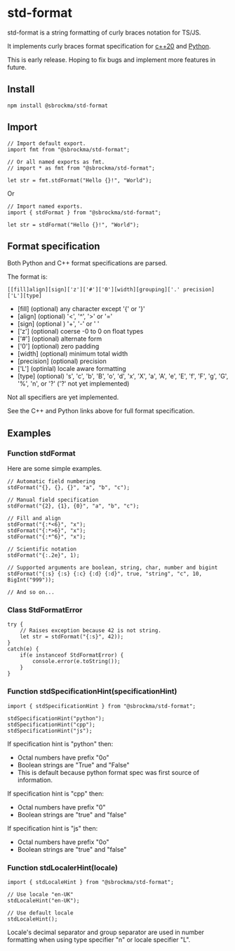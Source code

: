 # std-format

std-format is a string formatting of curly braces notation for TS/JS.

It implements curly braces format specification for
[c++20](https://en.cppreference.com/w/cpp/utility/format/spec) and
[Python](https://docs.python.org/3/library/string.html#formatspec).

This is early release. Hoping to fix bugs and implement more features in future.

## Install

    npm install @sbrockma/std-format

## Import

    // Import default export.
    import fmt from "@sbrockma/std-format";
    
    // Or all named exports as fmt.
    // import * as fmt from "@sbrockma/std-format";

    let str = fmt.stdFormat("Hello {}!", "World");
    
Or
    
    // Import named exports.
    import { stdFormat } from "@sbrockma/std-format";
    
    let str = stdFormat("Hello {}!", "World");
    
## Format specification

Both Python and C++ format specifications are parsed.

The format is:

    [[fill]align][sign]['z']['#']['0'][width][grouping]['.' precision]['L'][type]

* [fill] (optional) any character except '{' or '}'
* [align] (optional) '<', '^', '>' or '='
* [sign] (optional ) '+', '-' or ' '
* ['z'] (optional) coerse -0 to 0 on float types
* ['#'] (optional) alternate form
* ['0'] (optional) zero padding
* [width] (optional) minimum total width
* [precision] (optional) precision
* ['L'] (optinlal) locale aware formatting
* [type] (optional) 's', 'c', 'b', 'B', 'o', 'd', 'x', 'X', 'a', 'A', 'e', 'E', 'f', 'F', 'g', 'G', '%', 'n', or '?' ('?' not yet implemented)

Not all specifiers are yet implemented.

See the C++ and Python links above for full format specification.

## Examples

### Function stdFormat

Here are some simple examples.

    // Automatic field numbering
    stdFormat("{}, {}, {}", "a", "b", "c");

    // Manual field specification
    stdFormat("{2}, {1}, {0}", "a", "b", "c");

    // Fill and align
    stdFormat("{:*<6}", "x");
    stdFormat("{:*>6}", "x");
    stdFormat("{:*^6}", "x");

    // Scientific notation
    stdFormat("{:.2e}", 1);

    // Supported arguments are boolean, string, char, number and bigint
    stdFormat("{:s} {:s} {:c} {:d} {:d}", true, "string", "c", 10, BigInt("999"));

    // And so on...

### Class StdFormatError

    try {
        // Raises exception because 42 is not string.
        let str = stdFormat("{:s}", 42));
    } 
    catch(e) {
        if(e instanceof StdFormatError) {
            console.error(e.toString());
        }
    }

### Function stdSpecificationHint(specificationHint)

    import { stdSpecificationHint } from "@sbrockma/std-format";
    
    stdSpecificationHint("python");
    stdSpecificationHint("cpp");
    stdSpecificationHint("js");

If specification hint is "python" then:
* Octal numbers have prefix "0o"
* Boolean strings are "True" and "False"
* This is default because python format spec was first source of information.

If specification hint is "cpp" then:
* Octal numbers have prefix "0"
* Boolean strings are "true" and "false"

If specification hint is "js" then:
* Octal numbers have prefix "0o"
* Boolean strings are "true" and "false"

### Function stdLocalerHint(locale)

    import { stdLocaleHint } from "@sbrockma/std-format";

    // Use locale "en-UK"
    stdLocaleHint("en-UK");

    // Use default locale
    stdLocaleHint();

Locale's decimal separator and group separator are used in number formatting when
using type specifier "n" or locale specifier "L".
